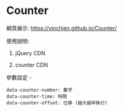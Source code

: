 # Counter

網頁展示:
https://vinchien.github.io/Counter/


使用說明:

1. jQuery CDN

<script src="https://ajax.googleapis.com/ajax/libs/jquery/3.5.1/jquery.min.js"></script>

2. counter CDN

<script src="./counter.js"></script>

參數設定 -

```
data-counter-number: 數字
data-counter-time: 時間
data-counter-offset: 位移 (越大越早執行)

```